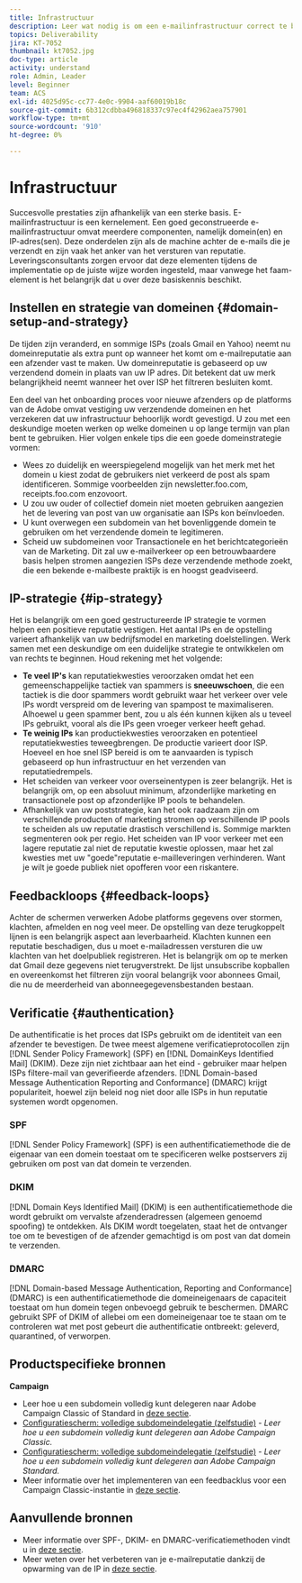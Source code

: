 ```yaml
---
title: Infrastructuur
description: Leer wat nodig is om een e-mailinfrastructuur correct te bouwen.
topics: Deliverability
jira: KT-7052
thumbnail: kt7052.jpg
doc-type: article
activity: understand
role: Admin, Leader
level: Beginner
team: ACS
exl-id: 4025d95c-cc77-4e0c-9904-aaf60019b18c
source-git-commit: 6b312cdbba496818337c97ec4f42962aea757901
workflow-type: tm+mt
source-wordcount: '910'
ht-degree: 0%

---
```


# Infrastructuur

Succesvolle prestaties zijn afhankelijk van een sterke basis. E-mailinfrastructuur is een kernelement. Een goed geconstrueerde e-mailinfrastructuur omvat meerdere componenten, namelijk domein(en) en IP-adres(sen). Deze onderdelen zijn als de machine achter de e-mails die je verzendt en zijn vaak het anker van het versturen van reputatie. Leveringsconsultants zorgen ervoor dat deze elementen tijdens de implementatie op de juiste wijze worden ingesteld, maar vanwege het faam-element is het belangrijk dat u over deze basiskennis beschikt.

## Instellen en strategie van domeinen {#domain-setup-and-strategy}

De tijden zijn veranderd, en sommige ISPs (zoals Gmail en Yahoo) neemt nu domeinreputatie als extra punt op wanneer het komt om e-mailreputatie aan een afzender vast te maken. Uw domeinreputatie is gebaseerd op uw verzendend domein in plaats van uw IP adres. Dit betekent dat uw merk belangrijkheid neemt wanneer het over ISP het filtreren besluiten komt.

Een deel van het onboarding proces voor nieuwe afzenders op de platforms van de Adobe omvat vestiging uw verzendende domeinen en het verzekeren dat uw infrastructuur behoorlijk wordt gevestigd. U zou met een deskundige moeten werken op welke domeinen u op lange termijn van plan bent te gebruiken. Hier volgen enkele tips die een goede domeinstrategie vormen:

* Wees zo duidelijk en weerspiegelend mogelijk van het merk met het domein u kiest zodat de gebruikers niet verkeerd de post als spam identificeren. Sommige voorbeelden zijn newsletter.foo.com, receipts.foo.com enzovoort.
* U zou uw ouder of collectief domein niet moeten gebruiken aangezien het de levering van post van uw organisatie aan ISPs kon beïnvloeden.
* U kunt overwegen een subdomein van het bovenliggende domein te gebruiken om het verzendende domein te legitimeren.
* Scheid uw subdomeinen voor Transactionele en het berichtcategorieën van de Marketing. Dit zal uw e-mailverkeer op een betrouwbaardere basis helpen stromen aangezien ISPs deze verzendende methode zoekt, die een bekende e-mailbeste praktijk is en hoogst geadviseerd.

## IP-strategie {#ip-strategy}

Het is belangrijk om een goed gestructureerde IP strategie te vormen helpen een positieve reputatie vestigen. Het aantal IPs en de opstelling varieert afhankelijk van uw bedrijfsmodel en marketing doelstellingen. Werk samen met een deskundige om een duidelijke strategie te ontwikkelen om van rechts te beginnen. Houd rekening met het volgende:

* **Te veel IP&#39;s** kan reputatiekwesties veroorzaken omdat het een gemeenschappelijke tactiek van spammers is **sneeuwschoen**, die een tactiek is die door spammers wordt gebruikt waar het verkeer over vele IPs wordt verspreid om de levering van spampost te maximaliseren. Alhoewel u geen spammer bent, zou u als één kunnen kijken als u teveel IPs gebruikt, vooral als die IPs geen vroeger verkeer heeft gehad.
* **Te weinig IPs** kan productiekwesties veroorzaken en potentieel reputatiekwesties teweegbrengen. De productie varieert door ISP. Hoeveel en hoe snel ISP bereid is om te aanvaarden is typisch gebaseerd op hun infrastructuur en het verzenden van reputatiedrempels.
* Het scheiden van verkeer voor overseinentypen is zeer belangrijk. Het is belangrijk om, op een absoluut minimum, afzonderlijke marketing en transactionele post op afzonderlijke IP pools te behandelen.
* Afhankelijk van uw poststrategie, kan het ook raadzaam zijn om verschillende producten of marketing stromen op verschillende IP pools te scheiden als uw reputatie drastisch verschillend is. Sommige markten segmenteren ook per regio. Het scheiden van IP voor verkeer met een lagere reputatie zal niet de reputatie kwestie oplossen, maar het zal kwesties met uw &quot;goede&quot;reputatie e-mailleveringen verhinderen. Want je wilt je goede publiek niet opofferen voor een riskantere.

## Feedbackloops {#feedback-loops}

Achter de schermen verwerken Adobe platforms gegevens over stormen, klachten, afmelden en nog veel meer. De opstelling van deze terugkoppelt lijnen is een belangrijk aspect aan leverbaarheid. Klachten kunnen een reputatie beschadigen, dus u moet e-mailadressen versturen die uw klachten van het doelpubliek registreren. Het is belangrijk om op te merken dat Gmail deze gegevens niet terugverstrekt. De lijst unsubscribe kopballen en overeenkomst het filtreren zijn vooral belangrijk voor abonnees Gmail, die nu de meerderheid van abonneegegevensbestanden bestaan.

## Verificatie {#authentication}

De authentificatie is het proces dat ISPs gebruikt om de identiteit van een afzender te bevestigen. De twee meest algemene verificatieprotocollen zijn [!DNL Sender Policy Framework] (SPF) en [!DNL DomainKeys Identified Mail] (DKIM). Deze zijn niet zichtbaar aan het eind - gebruiker maar helpen ISPs filtere-mail van geverifieerde afzenders. [!DNL Domain-based Message Authentication Reporting and Conformance] (DMARC) krijgt populariteit, hoewel zijn beleid nog niet door alle ISPs in hun reputatie systemen wordt opgenomen.

### SPF

[!DNL Sender Policy Framework] (SPF) is een authentificatiemethode die de eigenaar van een domein toestaat om te specificeren welke postservers zij gebruiken om post van dat domein te verzenden.

### DKIM

[!DNL Domain Keys Identified Mail] (DKIM) is een authentificatiemethode die wordt gebruikt om vervalste afzenderadressen (algemeen genoemd spoofing) te ontdekken. Als DKIM wordt toegelaten, staat het de ontvanger toe om te bevestigen of de afzender gemachtigd is om post van dat domein te verzenden.

### DMARC

[!DNL Domain-based Message Authentication, Reporting and Conformance] (DMARC) is een authentificatiemethode die domeineigenaars de capaciteit toestaat om hun domein tegen onbevoegd gebruik te beschermen. DMARC gebruikt SPF of DKIM of allebei om een domeineigenaar toe te staan om te controleren wat met post gebeurt die authentificatie ontbreekt: geleverd, quarantined, of verworpen.

## Productspecifieke bronnen

**Campaign**

* Leer hoe u een subdomein volledig kunt delegeren naar Adobe Campaign Classic of Standard in [deze sectie](/help/additional-resources/ac-domain-name-setup.md).
* [Configuratiescherm: volledige subdomeindelegatie (zelfstudie)](https://experienceleague.adobe.com/docs/campaign-classic-learn/control-panel/subdomains-and-certificates/subdomain-delegation.html) - *Leer hoe u een subdomein volledig kunt delegeren aan Adobe Campaign Classic.*
* [Configuratiescherm: volledige subdomeindelegatie (zelfstudie)](https://experienceleague.adobe.com/docs/campaign-standard-learn/control-panel/subdomains-and-certificates/subdomain-delegation.html) - *Leer hoe u een subdomein volledig kunt delegeren aan Adobe Campaign Standard.*
* Meer informatie over het implementeren van een feedbacklus voor een Campaign Classic-instantie in [deze sectie](/help/additional-resources/acc-technical-recommendations.md#feedback-loop-acc).

## Aanvullende bronnen

* Meer informatie over SPF-, DKIM- en DMARC-verificatiemethoden vindt u in [deze sectie](/help/additional-resources/authentication.md).
* Meer weten over het verbeteren van je e-mailreputatie dankzij de opwarming van de IP in [deze sectie](/help/additional-resources/increase-reputation-with-ip-warming.md).
